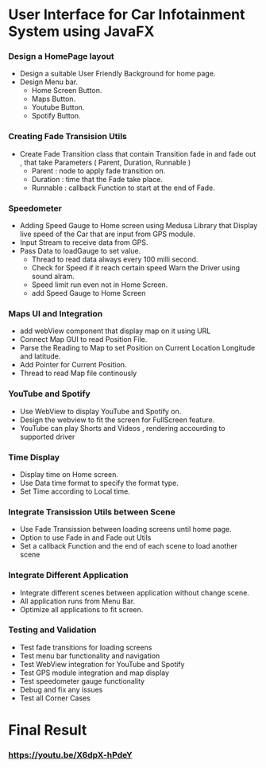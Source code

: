 # User Interface for Car Infotainment System using JavaFX

### Design a HomePage layout  
- Design a suitable User Friendly Background for home page.
- Design Menu bar.
    - Home Screen Button.
    - Maps Button.
    - Youtube Button.
    - Spotify Button.
      
### Creating Fade Transision Utils
- Create Fade Transition class that contain Transition fade in and fade out , that take Parameters ( Parent, Duration, Runnable )
    -  Parent : node to apply fade transition on.
    -  Duration : time that the Fade take place.
    -  Runnable : callback Function to start at the end of Fade.
  
### Speedometer
- Adding Speed Gauge to Home screen using Medusa Library that Display live speed of the Car that are input from GPS module.
- Input Stream to receive data from GPS.
- Pass Data to loadGauge to set value.
    - Thread to read data always every 100 milli second.
    - Check for Speed if it reach certain speed Warn the Driver using sound alram.
    - Speed limit run even not in Home Screen.
    - add Speed Gauge to Home Screen

### Maps UI and Integration
 - add webView component that display map on it using URL
 - Connect Map GUI to read Position File.
 - Parse the Reading to Map to set Position on Current Location Longitude and latitude.
 - Add Pointer for Current Position.
 - Thread to read Map file continously


### YouTube and Spotify
- Use WebView to display YouTube and Spotify on.
- Design the webview to fit the screen for FullScreen feature.
- YouTube can play Shorts and Videos , rendering accourding to supported driver


### Time Display
- Display time on Home screen.
- Use Data time format to specify the format type.
- Set Time according to Local time.



### Integrate Transission Utils between Scene
- Use Fade Transission between loading screens until home page.
- Option to use Fade in and Fade out Utils
- Set a callback Function and the end of each scene to load another scene

### Integrate Different Application
- Integrate different scenes between application without change scene.
- All application runs from Menu Bar.
- Optimize all applications to fit screen.

### Testing and Validation
- Test fade transitions for loading screens
- Test menu bar functionality and navigation
- Test WebView integration for YouTube and Spotify
- Test GPS module integration and map display
- Test speedometer gauge functionality
- Debug and fix any issues
- Test all Corner Cases

# Final Result
### https://youtu.be/X6dpX-hPdeY
